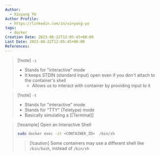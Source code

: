 ```yaml
---
Author:
  - Xinyang YU
Author Profile:
  - https://linkedin.com/in/xinyang-yu
tags:
  - docker
Creation Date: 2023-08-22T12:05:45+08:00
Last Date: 2023-08-22T12:05:45+08:00
References:
---
```

>[!note] ``-i``
>- Stands for "interactive" mode
>- It keeps STDIN (standard input) open even if you don't attach to the container's shell
>	- Allows us to interact with container by providing input to it

>[!note] ``-t``
>- Stands for "interactive" mode
>- Stands for "TTY" (Teletype) mode
>- Basically simulating a [[Terminal]]

>[!example] Open an Interactive Shell 
>```bash
>sudo docker exec -it <CONTAINER_ID>  /bin/sh
>```
>>[!caution] Some containers may use a different shell like ``/bin/bash``, instead of ``/bin/sh``
